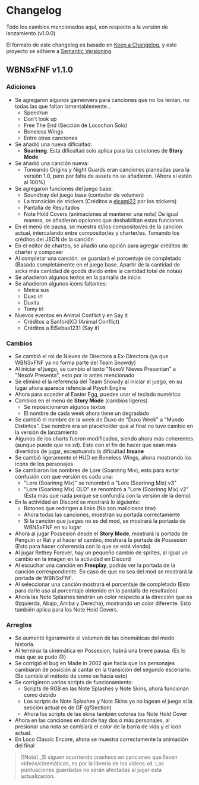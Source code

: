 # Changelog
Todo los cambios mencionados aquí, son respecto a la versión de lanzamiento (v1.0.0)

El formato de este changelog es basado en [Keep a Changelog](https://keepachangelog.com/en/1.0.0/),
y este proyecto se adhiere a [Semantic Versioning](https://semver.org/spec/v2.0.0.html).

## WBNSxFNF v1.1.0
### Adiciones
- Se agregaron algunos gameovers para canciones que no los tenían, no todas las que faltan lamentablemente...
    - Speedrun
    - Don't look up
    - Free The End (Sección de Locochon Solo)
    - Boneless Wings
    - Entre otras canciones
- Se añadió una nueva dificultad:
    - **Soarinng**. Esta dificultad solo aplica para las canciones de **Story Mode**
- Se añadió una canción nueva:
    - Toneando
    Origins y Night Guards eran canciones planeadas para la versión 1.0, pero por falta de assets no se añadieron. (Ahora si están al 100%)
- Se agregaron funciones del juego base:
    - Soundtray del juego base (contador de volumen)
    - La transición de stickers (Créditos a [elcami22](https://x.com/camemllo5879) por los stickers)
    - Pantalla de Resultados
    - Note Hold Covers (animaciones al mantener una nota)
    De igual manera, se añadieron opciones que deshabilitan estas funciones.
- En el menú de pausa, se muestra el/los compositor/es de la canción actual, intercalando entre compositor/es y charter/es. Tomando los créditos del JSON de la canción
- En el editor de charteo, se añadió una opción para agregar créditos de charter y composer
- Al completar una canción, se guardará el porcentaje de completado (Basado completamente en el juego base. Apartir de la cantidad de sicks más cantidad de goods divido entre la cantidad total de notas)
- Se añadieron algunos textos en la pantalla de inicio
- Se añadieron algunos icons faltantes:
    - Meica sus
    - Duxo irl
    - Duxita
    - Tomy irl
- Nuevos eventos en Animal Conflict y en Say it
    - Créditos a SanfordXD (Animal Conflict)
    - Créditos a ElSebas1231 (Say it)
### Cambios
- Se cambió el rol de Nieves de Directora a Ex-Directora (ya que WBNSxFNF ya no forma parte del Team Snowdy)
- Al iniciar el juego, se cambio el texto "NexoV Nieves Presentan" a "NexoV Presenta", esto por lo antes mencionado
- Se eliminó el la referencia del Team Snowdy al iniciar el juego, en su lugar ahora aparece refencia al Psych Engine
- Ahora para acceder al Easter Egg, puedes usar el teclado numérico
- Cambios en el menú de **Story Mode** (cambios ligeros)
    - Se reposicionaron algunos textos
    - El nombre de cada week ahora tiene un degradado
- Se cambió el nombre de la week de Duxo de "Duxo Week" a "Mundo Distintos". Ese nombre era un placeholder que al final no tuvo cambio en la versión de lanzamiento
- Algunos de los charts fueron modificados, siendo ahora más coherentes (aunque puede que no xd). Esto con el fin de hacer que sean más divertidos de jugar, exceptuando la dificultad **Insane**
- Se cambió ligeramente el HUD en Boneless Wings, ahora mostrando los icons de los personajes
- Se cambiaron los nombres de Lore (Soarinng Mix), esto para evitar confusión con que versión es cada una:
    - "Lore (Soarinng Mix)" se renombró a "Lore (Soarinng Mix) v3"
    - "Lore (Soarinng Mix) OLD" se renombró a "Lore (Soarinng Mix) v2" (Esta más que nada porque se confundía con la versión de la demo)
- En la actividad en Discord se mostrará lo siguiente:
    - Botones que redirigen a links (No son maliciosos btw)
    - Ahora todas las canciones, muestran su portada correctamente
    - Si la canción que jueges no es del mod, se mostrará la portada de WBNSxFNF en su lugar
- Ahora al jugar Possesion desde el **Story Mode**, mostrará la portada de Penguin or Rat y al hacer el cambio, mostrará la portada de Possesion (Esto para hacer coherencia con lo que se está viendo)
- Al jugar Rethey Forever, hay un pequeño cambio de sprites, al igual un cambio en la imagen en la actividad en Discord
- Al escuchar una canción en **Freeplay**, podrás ver la portada de la canción correspondiente. En caso de que no sea del mod se mostrará la portada de WBNSxFNF.
- Al seleccionar una canción mostrará el porcentaje de completado (Esto para darle uso al porcentaje obtenido en la pantalla de resultados)
- Ahora las Note Splashes tendrán un color respecto a la dirección que es (Izquierda, Abajo, Arriba y Derecha), mostrando un color diferente. Esto también aplica para los Note Hold Covers.
### Arreglos
- Se aumentó ligeramente el volumen de las cinemáticas del modo historia.
- Al terminar la cinemática en Possesion, habrá una breve pausa. (Es lo más que se pudo :disappointed:)
- Se corrigió el bug en Made in 2002 que hacía que los personajes cambiaran de posición al cantar en la transición del segundo escenario. (Se cambió el método de como se hacía esto)
- Se corrigieron varios scripts de funcionamiento:
    - Scripts de RGB en las Note Splashes y Note Skins, ahora funcionan como debido
    - Los scripts de Note Splashes y Note Skins ya no lagean el juego si la sección actual es de GF (gfSection)
    - Ahora los scripts de las skins también colorea los Note Hold Cover
- Ahora en las canciones en donde hay dos ó más personajes, al presionar una nota se cambiará el color de la barra de vida y el icon actual.
- En Loco Classic Encore, ahora se muestra correctamente la animación del final

> [!Nota]
>_Si siguen ocurriendo crasheos en canciones que lleven videos/cinemáticas, es por la librería de los videos xd. Las puntuaciones guardadas no serán afectadas al jugar esta actualización.